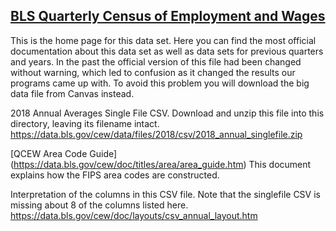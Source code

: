 ## [BLS Quarterly Census of Employment and Wages](https://www.bls.gov/cew/datatoc.htm)

This is the home page for this data set.  Here you can find the most official
documentation about this data set as well as data sets for previous quarters
and years.  In the past the official version of this file had been changed
without warning, which led to confusion as it changed the results our programs
came up with.  To avoid this problem you will download the big data file from
Canvas instead.

2018 Annual Averages Single File CSV.  Download and unzip this file into this
directory, leaving its filename intact.
    https://data.bls.gov/cew/data/files/2018/csv/2018_annual_singlefile.zip


[QCEW Area Code Guide] (https://data.bls.gov/cew/doc/titles/area/area_guide.htm)
This document explains how the FIPS area codes are constructed.


Interpretation of the columns in this CSV file.  Note that the singlefile CSV
is missing about 8 of the columns listed here.
    https://data.bls.gov/cew/doc/layouts/csv_annual_layout.htm
